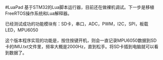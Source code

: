 #LuaPad
基于STM32的Lua脚本运行器，目前还在做裸机调试。下一步是移植FreeRTOS操作系统和Lua解释器。

已经测试成功的功能模块有：SD卡，串口，ADC，PWM，I2C，SPI，板载LED，MPU6050

 这个版本程序实现的功能是，按住按键开机，则会一直记录MPU6050数据到SD卡的IMU.txt文件里，频率大概是2000Hz，直到松手。将SD卡插到电脑就可以看到数据了。